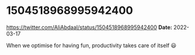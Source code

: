 # 1504518968995942400
https://twitter.com/AliAbdaal/status/1504518968995942400
**Date:** 2022-03-17

When we optimise for having fun, productivity takes care of itself 😃
